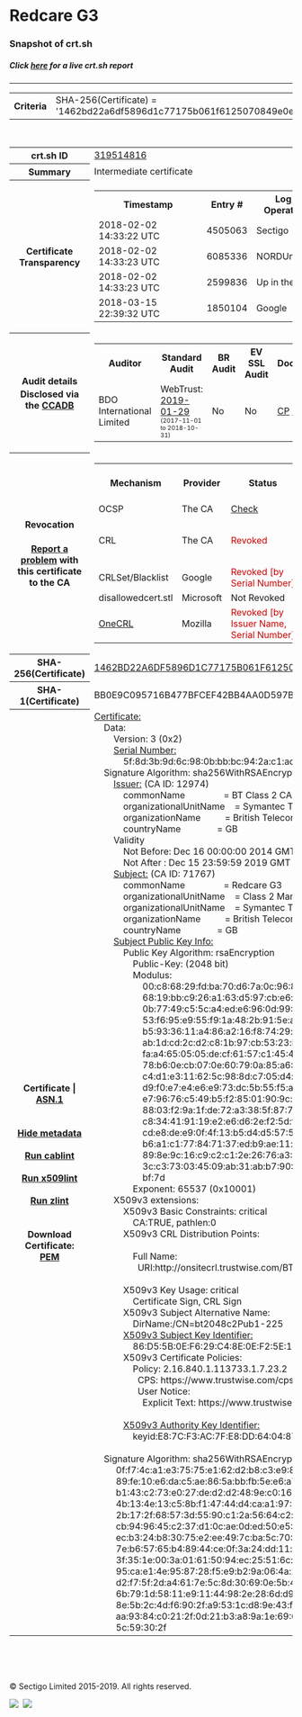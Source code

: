 # Redcare G3
### Snapshot of crt.sh
##### Click [here](https://crt.sh/?q=1462BD22A6DF5896D1C77175B061F6125070849E0E7F523154E4CC97E28D53BD) for a live crt.sh report

---
<!DOCTYPE HTML PUBLIC "-//W3C//DTD HTML 4.0 Transitional//EN">
<HTML>

<BODY>

<TABLE>
  <TR>
    <TH class="outer">Criteria</TH>
    <TD class="outer">SHA-256(Certificate) = '1462bd22a6df5896d1c77175b061f6125070849e0e7f523154e4cc97e28d53bd'</TD>
  </TR>
</TABLE>
<BR>
<TABLE>
  <TR>
    <TH class="outer">crt.sh ID</TH>
    <TD class="outer"><A href="?id=319514816">319514816</A></TD>
  </TR>
  <TR>
    <TH class="outer">Summary</TH>
    <TD class="outer">Intermediate certificate</TD>
  </TR>
  <TR>
    <TH class="outer">Certificate<BR>Transparency</TH>
    <TD class="outer">
<TABLE class="options" style="margin-left:0px">
  <TR>
    <TH>Timestamp</TH>
    <TH>Entry #</TH>
    <TH>Log Operator</TH>
    <TH>Log URL</TH>
  </TR>
  <TR>
    <TD>2018-02-02&nbsp; <FONT class="small">14:33:22 UTC</FONT></TD>
    <TD>4505063</TD>
    <TD>Sectigo</TD>
    <TD>https://dodo.ct.comodo.com</TD>
  </TR>
  <TR>
    <TD>2018-02-02&nbsp; <FONT class="small">14:33:23 UTC</FONT></TD>
    <TD>6085336</TD>
    <TD>NORDUnet</TD>
    <TD>https://plausible.ct.nordu.net</TD>
  </TR>
  <TR>
    <TD>2018-02-02&nbsp; <FONT class="small">14:33:23 UTC</FONT></TD>
    <TD>2599836</TD>
    <TD>Up in the Air</TD>
    <TD>https://ct.filippo.io/behindthesofa</TD>
  </TR>
  <TR>
    <TD>2018-03-15&nbsp; <FONT class="small">22:39:32 UTC</FONT></TD>
    <TD>1850104</TD>
    <TD>Google</TD>
    <TD>https://ct.googleapis.com/logs/argon2019</TD>
  </TR>
</TABLE>
    </TD>
  </TR>
  <TR>
    <TH class="outer">Audit details<BR>
      <DIV class="small" style="padding-top:3px">Disclosed via the
        <A href="//ccadb-public.secure.force.com/mozilla/PublicAllIntermediateCerts" target="_blank">CCADB</A></DIV>
    </TH>
    <TD class="outer">
<TABLE class="options" style="margin-left:0px">
  <TR>
    <TH>Auditor</TH>
    <TH>Standard Audit</TH>
    <TH>BR Audit</TH>
    <TH>EV SSL Audit</TH>
    <TH>Documents</TH>
    <TH>CCADB</TH>
    <TH>Root Owner / Certificate</TH>
  </TR>
  <TR>
    <TD style="vertical-align:middle">BDO International Limited</TD>
    <TD>WebTrust:
      <A href="https://www.cpacanada.ca/generichandlers/CPACHandler.ashx?attachmentid=224491" target="_blank">2019-01-29</A>
      <BR><FONT style="font-size:8pt">(2017-11-01 to 2018-10-31)</FONT></TD>
    <TD>No    <TD>No    <TD>
      <A href="https://www.websecurity.symantec.com/content/dam/websitesecurity/digitalassets/desktop/pdfs/repository/STN_CP.pdf" target="blank">CP</A>
      <A href="https://www.websecurity.symantec.com/content/dam/websitesecurity/digitalassets/desktop/pdfs/repository/STN%20CPS%20v3.10.pdf" target="blank">CPS</A>
    </TD>
    <TD><A href="//ccadb.force.com/0011J00001DZ0M2QAL" target="_blank">0011J00001DZ0M2QAL</A></TD>
    <TD><A href="/?id=68409">DigiCert</A></TD>
  </TR>
</TABLE>
    </TD>
  </TR>
  <TR>
    <TH class="outer">Revocation<BR><BR>
      <DIV class="small" style="padding-top:3px"><A href="?id=319514816&opt=problemreporting">Report a problem</A> with<BR>this certificate to the CA</DIV></TH>
    <TD class="outer">
      <TABLE class="options" style="margin-left:0px">
        <TR>
          <TH>Mechanism</TH>
          <TH>Provider</TH>
          <TH>Status</TH>
          <TH>Revocation Date</TH>
          <TH>Last Observed in CRL</TH>
          <TH>Last Checked <SPAN style="color:#CC0000;vertical-align:middle;font-size:70%;font-weight:normal">(Error)</SPAN></TH>
        </TR>
        <TR>
          <TD>OCSP</TD>
          <TD>The CA</TD>
          <TD><A href="?id=319514816&opt=ocsp">Check</A></TD>
          <TD><SPAN style="color:#888888">?</SPAN></TD>
          <TD><SPAN style="color:#888888">n/a</SPAN></TD>
          <TD><SPAN style="color:#888888">?</SPAN></TD>
        </TR>
        <TR>
          <TD>CRL</TD>
          <TD>The CA</TD>
          <TD><SPAN style="color:#CC0000">Revoked</SPAN></TD><TD>2018-03-01&nbsp; <FONT class="small">18:26:18 UTC</FONT></TD><TD>2019-05-08&nbsp; <FONT class="small">17:18:52 UTC</FONT></TD><TD>2019-12-04&nbsp; <FONT class="small">20:05:08 UTC</FONT></TD>
        </TR>
        <TR>
          <TD>CRLSet/Blacklist</TD>
          <TD>Google</TD>
          <TD><SPAN style="color:#CC0000">Revoked [by Serial Number]</SPAN></TD>
          <TD><SPAN style="color:#888888">n/a</SPAN></TD>
          <TD><SPAN style="color:#888888">n/a</SPAN></TD>
          <TD><SPAN style="color:#888888">n/a</SPAN></TD>
        </TR>
        <TR>
          <TD>disallowedcert.stl</TD>
          <TD>Microsoft</TD>
          <TD>Not Revoked</TD>
          <TD><SPAN style="color:#888888">n/a</SPAN></TD>
          <TD><SPAN style="color:#888888">n/a</SPAN></TD>
          <TD><SPAN style="color:#888888">n/a</SPAN></TD>
        </TR>
        <TR>
          <TD><A href="/mozilla-onecrl" target="_blank">OneCRL</A></TD>
          <TD>Mozilla</TD>
          <TD><SPAN style="color:#CC0000">Revoked [by Issuer Name, Serial Number]</SPAN></TD><TD>2018-05-30&nbsp; <FONT class="small">12:35:03 UTC</FONT></TD>
          <TD><SPAN style="color:#888888">n/a</SPAN></TD>
          <TD><SPAN style="color:#888888">n/a</SPAN></TD>
        </TR>
      </TABLE>
    </TD>
  </TR>
  <TR>
    <TH class="outer">SHA-256(Certificate)</TH>
    <TD class="outer"><A href="//censys.io/certificates/1462bd22a6df5896d1c77175b061f6125070849e0e7f523154e4cc97e28d53bd">1462BD22A6DF5896D1C77175B061F6125070849E0E7F523154E4CC97E28D53BD</A></TD>
  </TR>
  <TR>
    <TH class="outer">SHA-1(Certificate)</TH>
    <TD class="outer">BB0E9C095716B477BFCEF42BB4AA0D597B02C7A2</TD>
  </TR>
  <TR>
    <TH class="outer">Certificate | <A href="?asn1=319514816">ASN.1</A>
      <SPAN class="small"><BR>
      <BR><BR><A href="?id=319514816&opt=nometadata">Hide metadata</A>
      <BR><BR><A href="?id=319514816&opt=cablint">Run cablint</A>
      <BR><BR><A href="?id=319514816&opt=x509lint">Run x509lint</A>
      <BR><BR><A href="?id=319514816&opt=zlint">Run zlint</A>
      <BR><BR><BR>Download Certificate: <A href="?d=319514816">PEM</A>
      </SPAN>
    </TH>
    <TD class="text"><A href="?d=319514816">Certificate:</A><BR>&nbsp;&nbsp;&nbsp;&nbsp;Data:<BR>&nbsp;&nbsp;&nbsp;&nbsp;&nbsp;&nbsp;&nbsp;&nbsp;Version:&nbsp;3&nbsp;(0x2)<BR>&nbsp;&nbsp;&nbsp;&nbsp;&nbsp;&nbsp;&nbsp;&nbsp;<A href="?serial=5f8d3b9d6c980bbbbc942ac1ad6d9c44">Serial&nbsp;Number:</A><BR>&nbsp;&nbsp;&nbsp;&nbsp;&nbsp;&nbsp;&nbsp;&nbsp;&nbsp;&nbsp;&nbsp;&nbsp;5f:8d:3b:9d:6c:98:0b:bb:bc:94:2a:c1:ad:6d:9c:44<BR>&nbsp;&nbsp;&nbsp;&nbsp;Signature&nbsp;Algorithm:&nbsp;sha256WithRSAEncryption<BR>&nbsp;&nbsp;&nbsp;&nbsp;&nbsp;&nbsp;&nbsp;&nbsp;<A href="?caid=12974">Issuer:</A> <SPAN class="small">(CA ID: 12974)</SPAN><BR>&nbsp;&nbsp;&nbsp;&nbsp;&nbsp;&nbsp;&nbsp;&nbsp;&nbsp;&nbsp;&nbsp;&nbsp;commonName&nbsp;&nbsp;&nbsp;&nbsp;&nbsp;&nbsp;&nbsp;&nbsp;&nbsp;&nbsp;&nbsp;&nbsp;&nbsp;&nbsp;&nbsp;&nbsp;=&nbsp;BT&nbsp;Class&nbsp;2&nbsp;CA&nbsp;-&nbsp;G3<BR>&nbsp;&nbsp;&nbsp;&nbsp;&nbsp;&nbsp;&nbsp;&nbsp;&nbsp;&nbsp;&nbsp;&nbsp;organizationalUnitName&nbsp;&nbsp;&nbsp;&nbsp;=&nbsp;Symantec&nbsp;Trust&nbsp;Network<BR>&nbsp;&nbsp;&nbsp;&nbsp;&nbsp;&nbsp;&nbsp;&nbsp;&nbsp;&nbsp;&nbsp;&nbsp;organizationName&nbsp;&nbsp;&nbsp;&nbsp;&nbsp;&nbsp;&nbsp;&nbsp;&nbsp;&nbsp;=&nbsp;British&nbsp;Telecommunications&nbsp;plc<BR>&nbsp;&nbsp;&nbsp;&nbsp;&nbsp;&nbsp;&nbsp;&nbsp;&nbsp;&nbsp;&nbsp;&nbsp;countryName&nbsp;&nbsp;&nbsp;&nbsp;&nbsp;&nbsp;&nbsp;&nbsp;&nbsp;&nbsp;&nbsp;&nbsp;&nbsp;&nbsp;&nbsp;=&nbsp;GB<BR>&nbsp;&nbsp;&nbsp;&nbsp;&nbsp;&nbsp;&nbsp;&nbsp;Validity<BR>&nbsp;&nbsp;&nbsp;&nbsp;&nbsp;&nbsp;&nbsp;&nbsp;&nbsp;&nbsp;&nbsp;&nbsp;Not&nbsp;Before:&nbsp;Dec&nbsp;16&nbsp;00:00:00&nbsp;2014&nbsp;GMT<BR>&nbsp;&nbsp;&nbsp;&nbsp;&nbsp;&nbsp;&nbsp;&nbsp;&nbsp;&nbsp;&nbsp;&nbsp;Not&nbsp;After&nbsp;:&nbsp;Dec&nbsp;15&nbsp;23:59:59&nbsp;2019&nbsp;GMT<BR>&nbsp;&nbsp;&nbsp;&nbsp;&nbsp;&nbsp;&nbsp;&nbsp;<A href="?caid=71767">Subject:</A> <SPAN class="small">(CA ID: 71767)</SPAN><BR>&nbsp;&nbsp;&nbsp;&nbsp;&nbsp;&nbsp;&nbsp;&nbsp;&nbsp;&nbsp;&nbsp;&nbsp;commonName&nbsp;&nbsp;&nbsp;&nbsp;&nbsp;&nbsp;&nbsp;&nbsp;&nbsp;&nbsp;&nbsp;&nbsp;&nbsp;&nbsp;&nbsp;&nbsp;=&nbsp;Redcare&nbsp;G3<BR>&nbsp;&nbsp;&nbsp;&nbsp;&nbsp;&nbsp;&nbsp;&nbsp;&nbsp;&nbsp;&nbsp;&nbsp;organizationalUnitName&nbsp;&nbsp;&nbsp;&nbsp;=&nbsp;Class&nbsp;2&nbsp;Managed&nbsp;PKI&nbsp;Individual&nbsp;Subscriber&nbsp;CA<BR>&nbsp;&nbsp;&nbsp;&nbsp;&nbsp;&nbsp;&nbsp;&nbsp;&nbsp;&nbsp;&nbsp;&nbsp;organizationalUnitName&nbsp;&nbsp;&nbsp;&nbsp;=&nbsp;Symantec&nbsp;Trust&nbsp;Network<BR>&nbsp;&nbsp;&nbsp;&nbsp;&nbsp;&nbsp;&nbsp;&nbsp;&nbsp;&nbsp;&nbsp;&nbsp;organizationName&nbsp;&nbsp;&nbsp;&nbsp;&nbsp;&nbsp;&nbsp;&nbsp;&nbsp;&nbsp;=&nbsp;British&nbsp;Telecommunications&nbsp;plc<BR>&nbsp;&nbsp;&nbsp;&nbsp;&nbsp;&nbsp;&nbsp;&nbsp;&nbsp;&nbsp;&nbsp;&nbsp;countryName&nbsp;&nbsp;&nbsp;&nbsp;&nbsp;&nbsp;&nbsp;&nbsp;&nbsp;&nbsp;&nbsp;&nbsp;&nbsp;&nbsp;&nbsp;=&nbsp;GB<BR>&nbsp;&nbsp;&nbsp;&nbsp;&nbsp;&nbsp;&nbsp;&nbsp;<A href="?spkisha256=39f7081b12155580862cbf12c1a24fb48f0c26a148150ff32ea513a9b4c79102">Subject&nbsp;Public&nbsp;Key&nbsp;Info:</A><BR>&nbsp;&nbsp;&nbsp;&nbsp;&nbsp;&nbsp;&nbsp;&nbsp;&nbsp;&nbsp;&nbsp;&nbsp;Public&nbsp;Key&nbsp;Algorithm:&nbsp;rsaEncryption<BR>&nbsp;&nbsp;&nbsp;&nbsp;&nbsp;&nbsp;&nbsp;&nbsp;&nbsp;&nbsp;&nbsp;&nbsp;&nbsp;&nbsp;&nbsp;&nbsp;Public-Key:&nbsp;(2048&nbsp;bit)<BR>&nbsp;&nbsp;&nbsp;&nbsp;&nbsp;&nbsp;&nbsp;&nbsp;&nbsp;&nbsp;&nbsp;&nbsp;&nbsp;&nbsp;&nbsp;&nbsp;Modulus:<BR>&nbsp;&nbsp;&nbsp;&nbsp;&nbsp;&nbsp;&nbsp;&nbsp;&nbsp;&nbsp;&nbsp;&nbsp;&nbsp;&nbsp;&nbsp;&nbsp;&nbsp;&nbsp;&nbsp;&nbsp;00:c8:68:29:fd:ba:70:d6:7a:0c:96:82:55:78:e2:<BR>&nbsp;&nbsp;&nbsp;&nbsp;&nbsp;&nbsp;&nbsp;&nbsp;&nbsp;&nbsp;&nbsp;&nbsp;&nbsp;&nbsp;&nbsp;&nbsp;&nbsp;&nbsp;&nbsp;&nbsp;68:19:bb:c9:26:a1:63:d5:97:cb:e6:ae:d9:e4:22:<BR>&nbsp;&nbsp;&nbsp;&nbsp;&nbsp;&nbsp;&nbsp;&nbsp;&nbsp;&nbsp;&nbsp;&nbsp;&nbsp;&nbsp;&nbsp;&nbsp;&nbsp;&nbsp;&nbsp;&nbsp;0b:77:49:c5:5c:a4:ed:e6:96:0d:99:9c:e2:79:1b:<BR>&nbsp;&nbsp;&nbsp;&nbsp;&nbsp;&nbsp;&nbsp;&nbsp;&nbsp;&nbsp;&nbsp;&nbsp;&nbsp;&nbsp;&nbsp;&nbsp;&nbsp;&nbsp;&nbsp;&nbsp;53:f6:95:e9:55:f9:1a:48:2b:91:5e:af:65:cb:f9:<BR>&nbsp;&nbsp;&nbsp;&nbsp;&nbsp;&nbsp;&nbsp;&nbsp;&nbsp;&nbsp;&nbsp;&nbsp;&nbsp;&nbsp;&nbsp;&nbsp;&nbsp;&nbsp;&nbsp;&nbsp;b5:93:36:11:a4:86:a2:16:f8:74:29:af:f7:b0:af:<BR>&nbsp;&nbsp;&nbsp;&nbsp;&nbsp;&nbsp;&nbsp;&nbsp;&nbsp;&nbsp;&nbsp;&nbsp;&nbsp;&nbsp;&nbsp;&nbsp;&nbsp;&nbsp;&nbsp;&nbsp;ab:1d:cd:2c:d2:c8:1b:97:cb:53:23:b4:d0:97:ba:<BR>&nbsp;&nbsp;&nbsp;&nbsp;&nbsp;&nbsp;&nbsp;&nbsp;&nbsp;&nbsp;&nbsp;&nbsp;&nbsp;&nbsp;&nbsp;&nbsp;&nbsp;&nbsp;&nbsp;&nbsp;fa:a4:65:05:05:de:cf:61:57:c1:45:4a:2d:b8:37:<BR>&nbsp;&nbsp;&nbsp;&nbsp;&nbsp;&nbsp;&nbsp;&nbsp;&nbsp;&nbsp;&nbsp;&nbsp;&nbsp;&nbsp;&nbsp;&nbsp;&nbsp;&nbsp;&nbsp;&nbsp;78:b6:0e:cb:07:0e:60:79:0a:85:a6:43:5d:4a:54:<BR>&nbsp;&nbsp;&nbsp;&nbsp;&nbsp;&nbsp;&nbsp;&nbsp;&nbsp;&nbsp;&nbsp;&nbsp;&nbsp;&nbsp;&nbsp;&nbsp;&nbsp;&nbsp;&nbsp;&nbsp;c4:d1:e3:11:62:5c:98:8d:c7:05:d4:c3:f9:ad:11:<BR>&nbsp;&nbsp;&nbsp;&nbsp;&nbsp;&nbsp;&nbsp;&nbsp;&nbsp;&nbsp;&nbsp;&nbsp;&nbsp;&nbsp;&nbsp;&nbsp;&nbsp;&nbsp;&nbsp;&nbsp;d9:f0:e7:e4:e6:e9:73:dc:5b:55:f5:a0:eb:ef:22:<BR>&nbsp;&nbsp;&nbsp;&nbsp;&nbsp;&nbsp;&nbsp;&nbsp;&nbsp;&nbsp;&nbsp;&nbsp;&nbsp;&nbsp;&nbsp;&nbsp;&nbsp;&nbsp;&nbsp;&nbsp;e7:96:76:c5:49:b5:f2:85:01:90:9c:52:7b:0b:13:<BR>&nbsp;&nbsp;&nbsp;&nbsp;&nbsp;&nbsp;&nbsp;&nbsp;&nbsp;&nbsp;&nbsp;&nbsp;&nbsp;&nbsp;&nbsp;&nbsp;&nbsp;&nbsp;&nbsp;&nbsp;88:03:f2:9a:1f:de:72:a3:38:5f:87:7b:0d:49:e6:<BR>&nbsp;&nbsp;&nbsp;&nbsp;&nbsp;&nbsp;&nbsp;&nbsp;&nbsp;&nbsp;&nbsp;&nbsp;&nbsp;&nbsp;&nbsp;&nbsp;&nbsp;&nbsp;&nbsp;&nbsp;c8:34:41:91:19:e2:e6:d6:2e:f2:5d:f6:dd:e7:d3:<BR>&nbsp;&nbsp;&nbsp;&nbsp;&nbsp;&nbsp;&nbsp;&nbsp;&nbsp;&nbsp;&nbsp;&nbsp;&nbsp;&nbsp;&nbsp;&nbsp;&nbsp;&nbsp;&nbsp;&nbsp;cd:e8:de:e9:0f:4f:13:b5:d4:d5:57:5c:a1:61:9f:<BR>&nbsp;&nbsp;&nbsp;&nbsp;&nbsp;&nbsp;&nbsp;&nbsp;&nbsp;&nbsp;&nbsp;&nbsp;&nbsp;&nbsp;&nbsp;&nbsp;&nbsp;&nbsp;&nbsp;&nbsp;b6:a1:c1:77:84:71:37:ed:b9:ae:11:bd:c2:0a:34:<BR>&nbsp;&nbsp;&nbsp;&nbsp;&nbsp;&nbsp;&nbsp;&nbsp;&nbsp;&nbsp;&nbsp;&nbsp;&nbsp;&nbsp;&nbsp;&nbsp;&nbsp;&nbsp;&nbsp;&nbsp;89:8e:9c:16:c9:c2:c1:2e:26:76:a3:5e:b9:39:9f:<BR>&nbsp;&nbsp;&nbsp;&nbsp;&nbsp;&nbsp;&nbsp;&nbsp;&nbsp;&nbsp;&nbsp;&nbsp;&nbsp;&nbsp;&nbsp;&nbsp;&nbsp;&nbsp;&nbsp;&nbsp;3c:c3:73:03:45:09:ab:31:ab:b7:90:1a:ba:1f:b0:<BR>&nbsp;&nbsp;&nbsp;&nbsp;&nbsp;&nbsp;&nbsp;&nbsp;&nbsp;&nbsp;&nbsp;&nbsp;&nbsp;&nbsp;&nbsp;&nbsp;&nbsp;&nbsp;&nbsp;&nbsp;bf:7d<BR>&nbsp;&nbsp;&nbsp;&nbsp;&nbsp;&nbsp;&nbsp;&nbsp;&nbsp;&nbsp;&nbsp;&nbsp;&nbsp;&nbsp;&nbsp;&nbsp;Exponent:&nbsp;65537&nbsp;(0x10001)<BR>&nbsp;&nbsp;&nbsp;&nbsp;&nbsp;&nbsp;&nbsp;&nbsp;X509v3&nbsp;extensions:<BR>&nbsp;&nbsp;&nbsp;&nbsp;&nbsp;&nbsp;&nbsp;&nbsp;&nbsp;&nbsp;&nbsp;&nbsp;X509v3&nbsp;Basic&nbsp;Constraints:&nbsp;critical<BR>&nbsp;&nbsp;&nbsp;&nbsp;&nbsp;&nbsp;&nbsp;&nbsp;&nbsp;&nbsp;&nbsp;&nbsp;&nbsp;&nbsp;&nbsp;&nbsp;CA:TRUE,&nbsp;pathlen:0<BR>&nbsp;&nbsp;&nbsp;&nbsp;&nbsp;&nbsp;&nbsp;&nbsp;&nbsp;&nbsp;&nbsp;&nbsp;X509v3&nbsp;CRL&nbsp;Distribution&nbsp;Points:&nbsp;<BR><BR>&nbsp;&nbsp;&nbsp;&nbsp;&nbsp;&nbsp;&nbsp;&nbsp;&nbsp;&nbsp;&nbsp;&nbsp;&nbsp;&nbsp;&nbsp;&nbsp;Full&nbsp;Name:<BR>&nbsp;&nbsp;&nbsp;&nbsp;&nbsp;&nbsp;&nbsp;&nbsp;&nbsp;&nbsp;&nbsp;&nbsp;&nbsp;&nbsp;&nbsp;&nbsp;&nbsp;&nbsp;URI:http://onsitecrl.trustwise.com/BTClass2CA-G3.crl<BR><BR>&nbsp;&nbsp;&nbsp;&nbsp;&nbsp;&nbsp;&nbsp;&nbsp;&nbsp;&nbsp;&nbsp;&nbsp;X509v3&nbsp;Key&nbsp;Usage:&nbsp;critical<BR>&nbsp;&nbsp;&nbsp;&nbsp;&nbsp;&nbsp;&nbsp;&nbsp;&nbsp;&nbsp;&nbsp;&nbsp;&nbsp;&nbsp;&nbsp;&nbsp;Certificate&nbsp;Sign,&nbsp;CRL&nbsp;Sign<BR>&nbsp;&nbsp;&nbsp;&nbsp;&nbsp;&nbsp;&nbsp;&nbsp;&nbsp;&nbsp;&nbsp;&nbsp;X509v3&nbsp;Subject&nbsp;Alternative&nbsp;Name:&nbsp;<BR>&nbsp;&nbsp;&nbsp;&nbsp;&nbsp;&nbsp;&nbsp;&nbsp;&nbsp;&nbsp;&nbsp;&nbsp;&nbsp;&nbsp;&nbsp;&nbsp;DirName:/CN=bt2048c2Pub1-225<BR>&nbsp;&nbsp;&nbsp;&nbsp;&nbsp;&nbsp;&nbsp;&nbsp;&nbsp;&nbsp;&nbsp;&nbsp;<A href="?ski=86d55b0ef629c48e0ef25e1491a1e02227ca5720">X509v3&nbsp;Subject&nbsp;Key&nbsp;Identifier:</A><BR>&nbsp;&nbsp;&nbsp;&nbsp;&nbsp;&nbsp;&nbsp;&nbsp;&nbsp;&nbsp;&nbsp;&nbsp;&nbsp;&nbsp;&nbsp;&nbsp;86:D5:5B:0E:F6:29:C4:8E:0E:F2:5E:14:91:A1:E0:22:27:CA:57:20<BR>&nbsp;&nbsp;&nbsp;&nbsp;&nbsp;&nbsp;&nbsp;&nbsp;&nbsp;&nbsp;&nbsp;&nbsp;X509v3&nbsp;Certificate&nbsp;Policies:&nbsp;<BR>&nbsp;&nbsp;&nbsp;&nbsp;&nbsp;&nbsp;&nbsp;&nbsp;&nbsp;&nbsp;&nbsp;&nbsp;&nbsp;&nbsp;&nbsp;&nbsp;Policy:&nbsp;2.16.840.1.113733.1.7.23.2<BR>&nbsp;&nbsp;&nbsp;&nbsp;&nbsp;&nbsp;&nbsp;&nbsp;&nbsp;&nbsp;&nbsp;&nbsp;&nbsp;&nbsp;&nbsp;&nbsp;&nbsp;&nbsp;CPS:&nbsp;https://www.trustwise.com/cps<BR>&nbsp;&nbsp;&nbsp;&nbsp;&nbsp;&nbsp;&nbsp;&nbsp;&nbsp;&nbsp;&nbsp;&nbsp;&nbsp;&nbsp;&nbsp;&nbsp;&nbsp;&nbsp;User&nbsp;Notice:<BR>&nbsp;&nbsp;&nbsp;&nbsp;&nbsp;&nbsp;&nbsp;&nbsp;&nbsp;&nbsp;&nbsp;&nbsp;&nbsp;&nbsp;&nbsp;&nbsp;&nbsp;&nbsp;&nbsp;&nbsp;Explicit&nbsp;Text:&nbsp;https://www.trustwise.com/rpa<BR><BR>&nbsp;&nbsp;&nbsp;&nbsp;&nbsp;&nbsp;&nbsp;&nbsp;&nbsp;&nbsp;&nbsp;&nbsp;<A href="?ski=e87cf3ac7fe8dd640487bb5b65be8f90fd64195b">X509v3&nbsp;Authority&nbsp;Key&nbsp;Identifier:</A><BR>&nbsp;&nbsp;&nbsp;&nbsp;&nbsp;&nbsp;&nbsp;&nbsp;&nbsp;&nbsp;&nbsp;&nbsp;&nbsp;&nbsp;&nbsp;&nbsp;keyid:E8:7C:F3:AC:7F:E8:DD:64:04:87:BB:5B:65:BE:8F:90:FD:64:19:5B<BR><BR>&nbsp;&nbsp;&nbsp;&nbsp;Signature&nbsp;Algorithm:&nbsp;sha256WithRSAEncryption<BR>&nbsp;&nbsp;&nbsp;&nbsp;&nbsp;&nbsp;&nbsp;&nbsp;&nbsp;0f:f7:4c:a1:e3:75:75:e1:62:d2:b8:c3:e9:8a:36:69:f0:26:<BR>&nbsp;&nbsp;&nbsp;&nbsp;&nbsp;&nbsp;&nbsp;&nbsp;&nbsp;89:fe:10:e6:da:c5:ae:86:5a:bb:fb:5e:e6:a7:6b:92:e8:0b:<BR>&nbsp;&nbsp;&nbsp;&nbsp;&nbsp;&nbsp;&nbsp;&nbsp;&nbsp;b1:43:c2:73:e0:27:de:d2:d2:48:9e:c0:16:bd:ac:b3:61:b9:<BR>&nbsp;&nbsp;&nbsp;&nbsp;&nbsp;&nbsp;&nbsp;&nbsp;&nbsp;4b:13:4e:13:c5:8b:f1:47:44:d4:ca:a1:97:74:60:33:cb:a0:<BR>&nbsp;&nbsp;&nbsp;&nbsp;&nbsp;&nbsp;&nbsp;&nbsp;&nbsp;2b:17:2f:68:57:3d:55:90:c1:2a:56:64:c2:b3:22:5d:db:90:<BR>&nbsp;&nbsp;&nbsp;&nbsp;&nbsp;&nbsp;&nbsp;&nbsp;&nbsp;cb:94:96:45:c2:37:d1:0c:ae:0d:ed:50:e5:22:d4:0e:26:f2:<BR>&nbsp;&nbsp;&nbsp;&nbsp;&nbsp;&nbsp;&nbsp;&nbsp;&nbsp;ec:b3:24:b8:30:75:e2:ee:49:7c:ba:5c:70:8c:df:23:ea:1a:<BR>&nbsp;&nbsp;&nbsp;&nbsp;&nbsp;&nbsp;&nbsp;&nbsp;&nbsp;7e:b6:57:65:b4:89:44:ce:0f:3a:24:dd:11:e3:90:b5:6a:4c:<BR>&nbsp;&nbsp;&nbsp;&nbsp;&nbsp;&nbsp;&nbsp;&nbsp;&nbsp;3f:35:1e:00:3a:01:61:50:94:ec:25:51:6c:f3:ce:37:80:a6:<BR>&nbsp;&nbsp;&nbsp;&nbsp;&nbsp;&nbsp;&nbsp;&nbsp;&nbsp;95:ca:e1:4e:95:87:28:f5:e9:b2:9a:06:4a:1f:e0:40:7a:ca:<BR>&nbsp;&nbsp;&nbsp;&nbsp;&nbsp;&nbsp;&nbsp;&nbsp;&nbsp;d2:f7:5f:2d:a4:61:7e:5c:8d:30:69:0e:5b:42:fa:1a:f7:63:<BR>&nbsp;&nbsp;&nbsp;&nbsp;&nbsp;&nbsp;&nbsp;&nbsp;&nbsp;6b:79:1d:58:11:e9:11:44:98:2e:28:6d:d9:95:63:46:12:2a:<BR>&nbsp;&nbsp;&nbsp;&nbsp;&nbsp;&nbsp;&nbsp;&nbsp;&nbsp;8e:5b:2c:4d:f6:90:2f:a9:53:1c:d8:9e:43:fb:81:fd:70:52:<BR>&nbsp;&nbsp;&nbsp;&nbsp;&nbsp;&nbsp;&nbsp;&nbsp;&nbsp;aa:93:84:c0:21:2f:0d:21:b3:a8:9a:1e:69:6d:f1:3d:0a:93:<BR>&nbsp;&nbsp;&nbsp;&nbsp;&nbsp;&nbsp;&nbsp;&nbsp;&nbsp;5c:59:30:2f<BR>    </TD>
  </TR>
</TABLE>

  <BR><BR><BR>

  <P class="copyright">&copy; Sectigo Limited 2015-2019. All rights reserved.</P>
  <DIV>
    <A href="https://sectigo.com/"><IMG src="/sectigo_s.png"></A>
    &nbsp;<A href="https://github.com/crtsh"><IMG src="/GitHub-Mark-32px.png"></A>
  </DIV>
</BODY>
</HTML>
